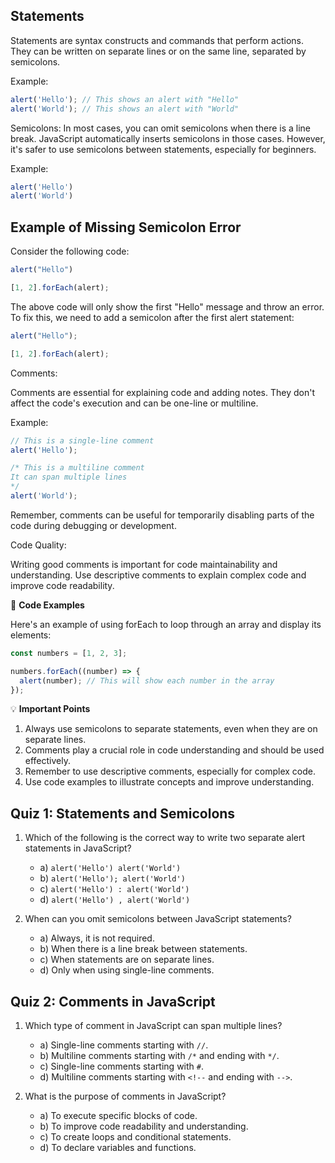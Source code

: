 

## Statements

Statements are syntax constructs and commands that perform actions. They can be written on separate lines or on the same line, separated by semicolons.

Example:
```javascript
alert('Hello'); // This shows an alert with "Hello"
alert('World'); // This shows an alert with "World"
```

Semicolons:
In most cases, you can omit semicolons when there is a line break. JavaScript automatically inserts semicolons in those cases. However, it's safer to use semicolons between statements, especially for beginners.

Example:
```javascript
alert('Hello')
alert('World')
```

## Example of Missing Semicolon Error

Consider the following code:

```javascript
alert("Hello")

[1, 2].forEach(alert);
```

The above code will only show the first "Hello" message and throw an error. To fix this, we need to add a semicolon after the first alert statement:

```javascript
alert("Hello");

[1, 2].forEach(alert);
```

Comments:

Comments are essential for explaining code and adding notes. They don't affect the code's execution and can be one-line or multiline.

Example:
```javascript
// This is a single-line comment
alert('Hello');

/* This is a multiline comment
It can span multiple lines
*/
alert('World');
```

Remember, comments can be useful for temporarily disabling parts of the code during debugging or development.

Code Quality:

Writing good comments is important for code maintainability and understanding. Use descriptive comments to explain complex code and improve code readability.

🚀 **Code Examples**

Here's an example of using forEach to loop through an array and display its elements:

```javascript
const numbers = [1, 2, 3];

numbers.forEach((number) => {
  alert(number); // This will show each number in the array
});
```

💡 **Important Points**

1. Always use semicolons to separate statements, even when they are on separate lines.
2. Comments play a crucial role in code understanding and should be used effectively.
3. Remember to use descriptive comments, especially for complex code.
4. Use code examples to illustrate concepts and improve understanding.


## **Quiz 1: Statements and Semicolons**

1. Which of the following is the correct way to write two separate alert statements in JavaScript?
   - a) `alert('Hello') alert('World')`
   - b) `alert('Hello'); alert('World')`
   - c) `alert('Hello') : alert('World')`
   - d) `alert('Hello') , alert('World')`

2. When can you omit semicolons between JavaScript statements?
   - a) Always, it is not required.
   - b) When there is a line break between statements.
   - c) When statements are on separate lines.
   - d) Only when using single-line comments.

## **Quiz 2: Comments in JavaScript**

1. Which type of comment in JavaScript can span multiple lines?
   - a) Single-line comments starting with `//`.
   - b) Multiline comments starting with `/*` and ending with `*/`.
   - c) Single-line comments starting with `#`.
   - d) Multiline comments starting with `<!--` and ending with `-->`.

2. What is the purpose of comments in JavaScript?
   - a) To execute specific blocks of code.
   - b) To improve code readability and understanding.
   - c) To create loops and conditional statements.
   - d) To declare variables and functions.

